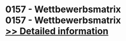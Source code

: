 # 0157 - Wettbewerbsmatrix<br />0157 - Wettbewerbsmatrix<br />[>> Detailed information](https://secure.shareit.com/shareit/product.html?productid=301000484&affiliateid=200057808)
